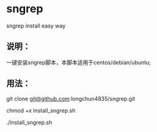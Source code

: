 # sngrep
sngrep install easy way

## 说明：
一键安装sngrep脚本，本脚本适用于centos/debian/ubuntu;

## 用法：
git clone git@github.com:longchun4835/sngrep.git

chmod +x install_sngrep.sh

./install_sngrep.sh
